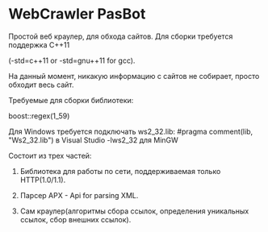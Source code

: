 # WebCrawler PasBot
Простой веб краулер, для обхода сайтов.
Для сборки требуется поддержка С++11

(-std=c++11 or -std=gnu++11 for gcc).

На данный момент, никакую информацию с сайтов не собирает, просто обходит весь сайт.


Требуемые для сборки библиотеки:

boost::regex(1_59)

Для Windows требуется подключать ws2_32.lib:
#pragma comment(lib, "Ws2_32.lib") в Visual Studio
-lws2_32 для MinGW

Состоит из трех частей:

1) Библиотека для работы по сети, поддерживаемая только HTTP(1.0/1.1).

2) Парсер APX - Api for parsing XML.

3) Сам краулер(алгоритмы сбора ссылок, определения уникальных ссылок, сбор внешних ссылок).
